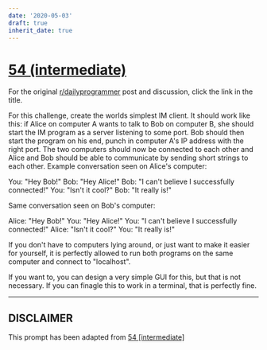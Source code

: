 ```yaml
---
date: '2020-05-03'
draft: true
inherit_date: true
---
```


# [54 (intermediate)](https://www.reddit.com/r/dailyprogrammer/comments/tux8l/5192012_challenge_54_intermediate/)

For the original [r/dailyprogrammer](https://www.reddit.com/r/dailyprogrammer/) post and discussion, click the link in the title.

For this challenge, create the worlds simplest IM client. It should work like this: if Alice on computer A wants to talk to Bob on computer B, she should start the IM program as a server listening to some port. Bob should then start the program on his end, punch in computer A's IP address with the right port. The two computers should now be connected to each other and Alice and Bob should be able to communicate by sending short strings to each other. Example conversation seen on Alice's computer:

You: "Hey Bob!"
Bob: "Hey Alice!"
Bob: "I can't believe I successfully connected!"
You: "Isn't it cool?"
Bob: "It really is!"        

Same conversation seen on Bob's computer:

Alice: "Hey Bob!"
You: "Hey Alice!"
You: "I can't believe I successfully connected!"
Alice: "Isn't it cool?"
You: "It really is!"        

If you don't have to computers lying around, or just want to make it easier for yourself, it is perfectly allowed to run both programs on the same computer and connect to "localhost". 

If you want to, you can design a very simple GUI for this, but that is not necessary. If you can finagle this to work in a terminal, that is perfectly fine. 


----
## **DISCLAIMER**
This prompt has been adapted from [54 [intermediate]](https://www.reddit.com/r/dailyprogrammer/comments/tux8l/5192012_challenge_54_intermediate/
)
